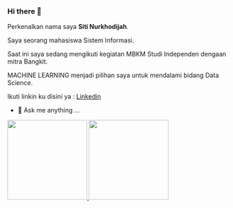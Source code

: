 ### Hi there 👋
Perkenalkan nama saya **Siti Nurkhodijah**.

Saya seorang mahasiswa Sistem Informasi.

Saat ini saya sedang mengikuti kegiatan MBKM Studi Independen dengaan mitra Bangkit.

MACHINE LEARNING menjadi pilihan saya untuk mendalami bidang Data Science. 

Ikuti linkin ku disini ya : 
[Linkedin](https://www.linkedin.com/in/)

- 💬 Ask me anything ...


<p align="left">
<a href="https://github.com/Snkhodijah">
  <img height="180em" src="https://github-readme-stats-eight-theta.vercel.app/api?username=Snkhodijah&show_icons=true&theme=algolia&include_all_commits=true&count_private=true"/>
  <img height="180em" src="https://github-readme-stats-eight-theta.vercel.app/api/top-langs/?username=Snkhodijah&layout=compact&langs_count=8&theme=algolia"/>
</a>
</p>

<!--
**Snkhodijah/Snkhodijah** is a ✨ _special_ ✨ repository because its `README.md` (this file) appears on your GitHub profile.

Here are some ideas to get you started:

- 🔭 I’m currently working on ...
- 🌱 I’m currently learning ...
- 👯 I’m looking to collaborate on ...
- 🤔 I’m looking for help with ...
- 💬 Ask me about ...
- 📫 How to reach me: ...
- 😄 Pronouns: ...
- ⚡ Fun fact: ...
-->

